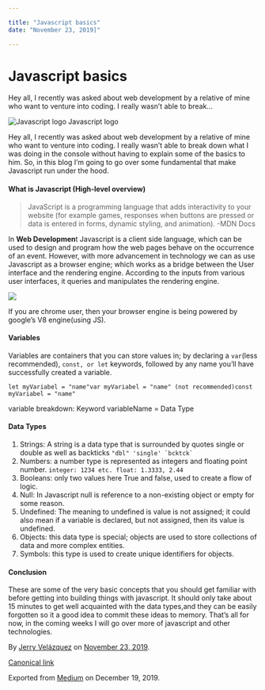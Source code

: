 ```yaml
---

title: "Javascript basics"
date: "November 23, 2019]"

---
```

# Javascript basics

Hey all, I recently was asked about web development by a relative of mine who want to venture into coding. I really wasn’t able to break…

![Javascript logo](https://cdn-images-1.medium.com/max/800/0*pP9BLZTsfS71EhdM.jpg)
Javascript logo

Hey all, I recently was asked about web development by a relative of mine who want to venture into coding. I really wasn’t able to break down what I was doing in the console without having to explain some of the basics to him. So, in this blog I’m going to go over some fundamental that make Javascript run under the hood.

#### What is Javascript (High-level overview)

> JavaScript is a programming language that adds interactivity to your website (for example games, responses when buttons are pressed or data is entered in forms, dynamic styling, and animation). -MDN Docs

In **Web Developmen**t Javascript is a client side language, which can be used to design and program how the web pages behave on the occurrence of an event. However, with more advancement in technology we can as use Javascript as a browser engine; which works as a bridge between the User interface and the rendering engine. According to the inputs from various user interfaces, it queries and manipulates the rendering engine.

![](https://cdn-images-1.medium.com/max/800/0*_7gQnM4nWdI6z1Ji.png)

If you are chrome user, then your browser engine is being powered by google’s V8 engine(using JS).

#### Variables

Variables are containers that you can store values in; by declaring a `var`(less recommended), `const, or let` keywords, followed by any name you’ll have successfully created a variable.

```
let myVariabel = "name"var myVariabel = "name" (not recommended)const myVariabel = "name"
```

variable breakdown: Keyword variableName = Data Type

#### Data Types

1.  Strings: A string is a data type that is surrounded by quotes single or double as well as backticks ``"dbl" 'single' `bcktck` ``
2.  Numbers: a number type is represented as integers and floating point number. `integer: 1234 etc. float: 1.3333, 2.44`
3.  Booleans: only two values here True and false, used to create a flow of logic.
4.  Null: In Javascript null is reference to a non-existing object or empty for some reason.
5.  Undefined: The meaning to undefined is value is not assigned; it could also mean if a variable is declared, but not assigned, then its value is undefined.
6.  Objects: this data type is special; objects are used to store collections of data and more complex entities.
7.  Symbols: this type is used to create unique identifiers for objects.

#### Conclusion

These are some of the very basic concepts that you should get familiar with before getting into building things with javascript. It should only take about 15 minutes to get well acquainted with the data types,and they can be easily forgotten so it a good idea to commit these ideas to memory. That’s all for now, in the coming weeks I will go over more of javascript and other technologies.

By [Jerry Velázquez](https://medium.com/@jvr572) on [November 23, 2019](https://medium.com/p/250e41a03b5f).

[Canonical link](https://medium.com/@jvr572/javascript-basics-250e41a03b5f)

Exported from [Medium](https://medium.com) on December 19, 2019.